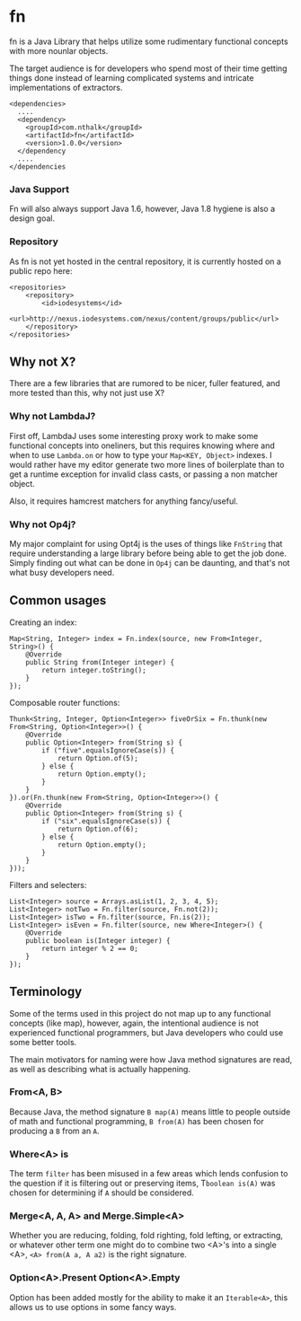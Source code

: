 # fn

fn is a Java Library that helps utilize some rudimentary functional concepts with more nounlar objects.

The target audience is for developers who spend most of their time getting things done instead of learning complicated systems and
intricate implementations of extractors.

    <dependencies>
      ....
      <dependency>
        <groupId>com.nthalk</groupId>
        <artifactId>fn</artifactId>
        <version>1.0.0</version>
      </dependency
      ....
    </dependencies

### Java Support
Fn will also always support Java 1.6, however, Java 1.8 hygiene is also a design goal.

### Repository

As fn is not yet hosted in the central repository, it is currently hosted on a public repo here:
    
    <repositories>
        <repository>
            <id>iodesystems</id>
            <url>http://nexus.iodesystems.com/nexus/content/groups/public</url>
        </repository>
    </repositories>

## Why not X?

There are a few libraries that are rumored to be nicer, fuller featured, and more tested than this, why not just use X?

### Why not LambdaJ?

First off, LambdaJ uses some interesting proxy work to make some functional concepts into oneliners, but this requires
knowing where and when to use `Lambda.on` or how to type your `Map<KEY, Object>` indexes. I would rather have my editor generate 
two more lines of boilerplate than to get a runtime exception for invalid class casts, or passing a non matcher object.

Also, it requires hamcrest matchers for anything fancy/useful.

### Why not Op4j?

My major complaint for using Opt4j is the uses of things like `FnString` that require understanding a large library before being 
able to get the job done. Simply finding out what can be done in `Op4j` can be daunting, and that's not what busy developers need.

## Common usages

Creating an index:

    Map<String, Integer> index = Fn.index(source, new From<Integer, String>() {
        @Override
        public String from(Integer integer) {
            return integer.toString();
        }
    });

Composable router functions:

    Thunk<String, Integer, Option<Integer>> fiveOrSix = Fn.thunk(new From<String, Option<Integer>>() {
        @Override
        public Option<Integer> from(String s) {
            if ("five".equalsIgnoreCase(s)) {
                return Option.of(5);
            } else {
                return Option.empty();
            }
        }
    }).or(Fn.thunk(new From<String, Option<Integer>>() {
        @Override
        public Option<Integer> from(String s) {
            if ("six".equalsIgnoreCase(s)) {
                return Option.of(6);
            } else {
                return Option.empty();
            }
        }
    }));

Filters and selecters:

    List<Integer> source = Arrays.asList(1, 2, 3, 4, 5);
    List<Integer> notTwo = Fn.filter(source, Fn.not(2));
    List<Integer> isTwo = Fn.filter(source, Fn.is(2));
    List<Integer> isEven = Fn.filter(source, new Where<Integer>() {
        @Override
        public boolean is(Integer integer) {
            return integer % 2 == 0;
        }
    });

## Terminology

Some of the terms used in this project do not map up to any functional concepts (like map), however, again, the intentional audience
is not experienced functional programmers, but Java developers who could use some better tools.

The main motivators for naming were how Java method signatures are read, as well as describing what is actually happening.

### From&lt;A, B&gt;

Because Java, the method signature `B map(A)` means little to people outside of math and functional programming, 
`B from(A)` has been chosen for producing a `B` from an `A`.

### Where&lt;A&gt; is

The term `filter` has been misused in a few areas which lends confusion to the question if it is filtering out or preserving items,
T`boolean is(A)` was chosen for determining if `A` should be considered.

### Merge&lt;A, A, A&gt; and Merge.Simple&lt;A&gt;

Whether you are reducing, folding, fold righting, fold lefting, or extracting, or whatever other term one might do to combine two &lt;A&gt;'s into a single &lt;A&gt;, `<A> from(A a, A a2)` is the right signature.

### Option&lt;A&gt;.Present Option&lt;A&gt;.Empty

Option has been added mostly for the ability to make it an `Iterable<A>`, this allows us to use options in some fancy ways.


